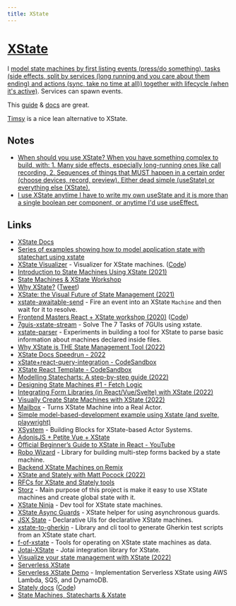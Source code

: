 ```yaml
---
title: XState
---
```


# [XState](https://xstate.js.org/)

I [model state machines by first listing events (press/do something), tasks (side effects, split by services (long running and you care about them ending) and actions (sync, take no time at all)) together with lifecycle (when it's active)](https://www.youtube.com/watch?v=wykDyFwr8Lk). Services can spawn events.

This [guide](https://www.youtube.com/playlist?list=PLvWgkXBB3dd4ocSi17y1JmMmz7S5cV8vI) & [docs](https://xstate.js.org/docs/guides/start.html) are great.

[Timsy](https://github.com/christianalfoni/timsy) is a nice lean alternative to XState.

## Notes

- [When should you use XState? When you have something complex to build, with: 1. Many side effects, especially long-running ones like call recording. 2. Sequences of things that MUST happen in a certain order (choose devices, record, preview). Either dead simple (useState) or everything else (XState).](https://twitter.com/mpocock1/status/1451486390911373314)
- [I use XState anytime I have to write my own useState and it is more than a single boolean per component, or anytime I'd use useEffect.](https://twitter.com/triangulo_dev/status/1451533181329547304)

## Links

- [XState Docs](https://xstate.js.org/docs/)
- [Series of examples showing how to model application state with statechart using xstate](https://github.com/coodoo/xstate-examples)
- [XState Visualizer](https://stately.ai/viz) - Visualizer for XState machines. ([Code](https://github.com/statelyai/xstate-viz))
- [Introduction to State Machines Using XState (2021)](https://egghead.io/courses/introduction-to-state-machines-using-xstate)
- [State Machines & XState Workshop](https://github.com/davidkpiano/frontend-masters-xstate-v2)
- [Why XState?](https://kentcdodds.com/calls/01/29/why-x-state) ([Tweet](https://twitter.com/mpocock1/status/1451486390911373314))
- [XState: the Visual Future of State Management (2021)](https://www.youtube.com/watch?v=4Mue0Qr_apE)
- [xstate-awaitable-send](https://github.com/sebinsua/xstate-awaitable-send) - Fire an event into an XState `Machine` and then wait for it to resolve.
- [Frontend Masters React + XState workshop (2020)](https://frontendmasters.com/workshops/xstate-react/) ([Code](https://github.com/davidkpiano/frontend-masters-react-workshop))
- [7guis-xstate-stream](https://github.com/with-heart/7guis-xstate-stream) - Solve The 7 Tasks of 7GUIs using xstate.
- [xstate-parser](https://github.com/statelyai/xstate-parser) - Experiments in building a tool for XState to parse basic information about machines declared inside files.
- [Why XState is THE State Management Tool (2022)](https://clevertech.biz/insights/why-x-state-is-the-state-management-tool)
- [XState Docs Speedrun - 2022](https://www.youtube.com/watch?v=2eurRx-tR-I)
- [xState+react-query-integration - CodeSandbox](https://codesandbox.io/s/u53ey)
- [XState React Template - CodeSandbox](https://codesandbox.io/s/xstate-react-template-3t2tg?file=/src/index.js)
- [Modelling Statecharts: A step-by-step guide (2022)](https://www.youtube.com/watch?v=wykDyFwr8Lk)
- [Designing State Machines #1 - Fetch Logic](https://www.youtube.com/watch?v=Km8QGtRr1z8)
- [Integrating Form Libraries (in React/Vue/Svelte) with XState (2022)](https://www.youtube.com/watch?v=Y5ZoVXjLqLA)
- [Visually Create State Machines with XState (2022)](https://www.learnwithjason.dev/visually-create-state-machines)
- [Mailbox](https://github.com/huan/mailbox) - Turns XState Machine into a Real Actor.
- [Simple model-based-development example using Xstate (and svelte, playwright)](https://github.com/DavKato/model-based-development)
- [XSystem](https://github.com/christoph-fricke/xsystem) - Building Blocks for XState-based Actor Systems.
- [AdonisJS + Petite Vue + XState](https://github.com/Devessier/adonisjs-petitevue-xstate)
- [Official Beginner’s Guide to XState in React - YouTube](https://www.youtube.com/playlist?list=PLvWgkXBB3dd4ocSi17y1JmMmz7S5cV8vI)
- [Robo Wizard](https://github.com/HipsterBrown/robo-wizard) - Library for building multi-step forms backed by a state machine.
- [Backend XState Machines on Remix](https://github.com/erikras/remix-conf-2022)
- [XState and Stately with Matt Pocock (2022)](https://podrocket.logrocket.com/xstate-stately)
- [RFCs for XState and Stately tools](https://github.com/statelyai/rfcs)
- [Storz](https://github.com/pedronauck/storz) - Main purpose of this project is make it easy to use XState machines and create global state with it.
- [XState Ninja](https://github.com/rlaffers/xstate-ninja) - Dev tool for XState state machines.
- [XState Async Guards](https://github.com/rlaffers/xstate-async-guards) - XState helper for using asynchronous guards.
- [JSX State](https://github.com/marceloadsj/jsxstate) - Declarative UIs for declarative XState machines.
- [xstate-to-gherkin](https://github.com/simplystated/xstate-to-gherkin) - Library and cli tool to generate Gherkin test scripts from an XState state chart.
- [f-of-xstate](https://github.com/simplystated/f-of-xstate) - Tools for operating on XState state machines as data.
- [Jotai-XState](https://github.com/jotai-labs/jotai-xstate) - Jotai integration library for XState.
- [Visualize your state management with XState (2022)](https://slides.com/mayashavin/visualize-your-state-management-with-xstate-verona/fullscreen)
- [Serverless XState](https://github.com/tom-sherman/serverless-xstate)
- [Serverless XState Demo](https://github.com/ovotech/serverless-xstate-demo) - Implementation Serverless XState using AWS Lambda, SQS, and DynamoDB.
- [Stately docs](https://stately.ai/docs) ([Code](https://github.com/statelyai/docs))
- [State Machines, Statecharts & Xstate](https://abooayoob.github.io/statecharts-article/)
